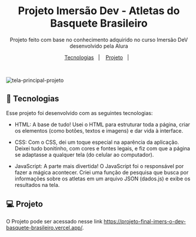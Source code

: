 <h1 align="center">Projeto Imersão Dev - Atletas do Basquete Brasileiro</h1>

<p align="center">
Projeto feito com base no conhecimento adquirido no curso Imersão DeV desenvolvido pela Alura
</p>

<p align="center">
  <a href="#-tecnologias">Tecnologias</a>&nbsp;&nbsp;&nbsp;|&nbsp;&nbsp;&nbsp;
  <a href="#-projeto">Projeto</a>&nbsp;&nbsp;&nbsp;|&nbsp;&nbsp;&nbsp;
</p>

<br>

 ![tela-principal-projeto](https://github.com/user-attachments/assets/9fbd772e-04a2-404c-a63d-0b386af30f6d)


## 🚀 Tecnologias

Esse projeto foi desenvolvido com as seguintes tecnologias:

- HTML: A base de tudo! Usei o HTML para estruturar toda a página, criar os elementos (como botões, textos e imagens) e dar vida à interface.
  
- CSS: Com o CSS, dei um toque especial na aparência da aplicação. Deixei tudo bonitinho, com cores e fontes legais, e fiz com que a página se adaptasse a qualquer tela (do celular ao computador).
  
- JavaScript: A parte mais divertida! O JavaScript foi o responsável por fazer a mágica acontecer. Criei uma função de pesquisa que busca por informações sobre os atletas em um arquivo JSON (dados.js) e exibe os resultados na tela. 

## 💻 Projeto

O Projeto pode ser acessado nesse link https://projeto-final-imers-o-dev-basquete-brasileiro.vercel.app/.
